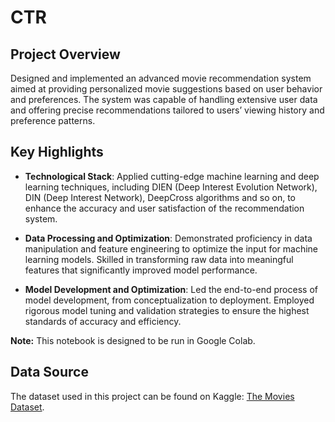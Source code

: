 # CTR

## Project Overview

 Designed and implemented an advanced movie recommendation system aimed at providing personalized movie suggestions based on user behavior and preferences. The system was capable of handling extensive user data and offering precise recommendations tailored to users’ viewing history and preference patterns.

## Key Highlights

- **Technological Stack**: Applied cutting-edge machine learning and deep learning techniques, including DIEN (Deep Interest Evolution Network), DIN (Deep Interest Network), DeepCross algorithms and so on, to enhance the accuracy and user satisfaction of the recommendation system.

- **Data Processing and Optimization**: Demonstrated proficiency in data manipulation and feature engineering to optimize the input for machine learning models. Skilled in transforming raw data into meaningful features that significantly improved model performance.

- **Model Development and Optimization**: Led the end-to-end process of model development, from conceptualization to deployment. Employed rigorous model tuning and validation strategies to ensure the highest standards of accuracy and efficiency.

**Note:** This notebook is designed to be run in Google Colab.

## Data Source

The dataset used in this project can be found on Kaggle: [The Movies Dataset]([https://www.kaggle.com/datasets/gpiosenka/100-bird-species](https://www.kaggle.com/datasets/rounakbanik/the-movies-dataset/data)https://www.kaggle.com/datasets/rounakbanik/the-movies-dataset/data).
